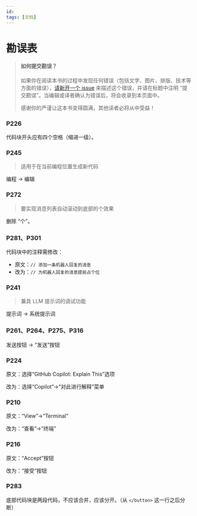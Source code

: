 ```yaml
---
id:
tags: [文档]
---
```


# 勘误表

> #### 如何提交勘误？ <a name="how-to">&nbsp;</a>
>
> 如果你在阅读本书的过程中发现任何错误（包括文字、图片、排版、技术等方面的错误），[请新开一个 issue](https://github.com/cssmagic/AI-Assisted-LLM-Dev-Book/issues/new) 来描述这个错误，并请在标题中注明 “提交勘误”。当编辑或译者确认为错误后，将会收录到本页面中。
>
> 感谢你的严谨让这本书变得圆满，其他读者必将从中受益！


### P226

代码块开头应有四个空格（缩进一级）。



### P245

> 适用于在当前编程位置生成新代码

编程 → 编辑



### P272

> 要实现消息列表自动滚动到底部的个效果

删除 “个”。



### P281、P301

代码块中的注释需修改：

- 原文：`// 添加一条机器人回复的消息`
- 改为：`// 为机器人回复的消息提前占个位`



### P241

> 兼具 LLM 提示词的调试功能

提示词 → 系统提示词



### P261、P264、P275、P316

发送按钮 → “发送”按钮



### P224

原文：选择“GitHub Copilot: Explain This”选项

改为：选择“Copilot”→“对此进行解释”菜单



### P210

原文：“View”→“Terminal”

改为：“查看”→“终端”



### P216

原文：“Accept”按钮

改为：“接受”按钮



### P283

底部代码块是两段代码，不应该合并，应该分开。（从 `</button>` 这一行之后分断）

